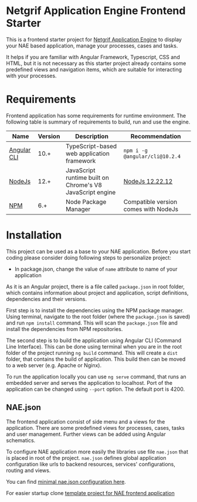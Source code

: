 # Netgrif Application Engine Frontend Starter

This is a frontend starter project for [Netgrif Application Engine](https://github.com/netgrif/components) to display your NAE based application, manage your processes, cases and tasks.

It helps if you are familiar with Angular Framework, Typescript, CSS and HTML, but it is not necessary as this starter project already contains some predefined views and navigation items, which are suitable for interacting with your processes.



# Requirements
Frontend application has some requirements for runtime environment. The following table is summary of requirements to build, run and use the engine.

| Name | Version | Description | Recommendation |
|------|---------|-------------|----------------|
| [Angular CLI](https://angular.io) | 10.+ | TypeScript-based web application framework | ```npm i -g @angular/cli@10.2.4``` |
| [NodeJs](https://nodejs.org/en/) | 12.+ | JavaScript runtime built on Chrome's V8 JavaScript engine | [NodeJs 12.22.12](https://nodejs.org/download/release/v12.22.12/) |
| [NPM](https://www.npmjs.com) | 6.+ | Node Package Manager | Compatible version comes with NodeJs |


# Installation
This project can be used as a base to your NAE application. Before you start coding please consider doing following steps to personalize project:

- In package.json, change the value of ```name``` attribute to name of your application

As it is an Angular project, there is a file called ```package.json``` in root folder, which contains information about project and application, script definitions, dependencies and their versions. 

First step is to install the dependencies using the NPM package manager. Using terminal, navigate to the  root folder (where the ```package.json``` is saved) and run ```npm install``` command. This will scan the ```package.json``` file and install the dependencies from NPM repositories.

The second step is to build the application using Angular CLI (Command Line Interface). This can be done using terminal when you are in the root folder of the project running ```ng build``` command. This will create a ```dist``` folder, that contains the build of application. This build then can be moved to a web server (e.g. Apache or Nginx).

To run the application locally you can use ```ng serve``` command, that runs an embedded server and serves the application to localhost. Port of the application can be changed using ```--port``` option. The default port is 4200.

## NAE.json

The frontend application consist of side menu and a views for the application. There are some predefined views for processes, cases, tasks and user management. Further views can be added using Angular schematics.

To configure NAE application more easily the libraries use file ```nae.json``` that is placed in root of the project.
```nae.json``` defines global application configuration like urls to backend resources, services' configurations, routing and views.

<!--- For generating a view that is defined in ```nae.json``` you can use Angular Schematics. In terminal, use ```ng generate netgrif:components``` command to run NAE Components Schematic tool. --->

You can find [minimal nae.json configuration here](docs/configuration/nae-minimal.json).

For easier startup clone [template project for NAE frontend application](https://github.com/netgrif/nae-frontend-starter)
